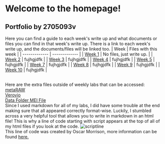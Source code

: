 # Welcome to the homepage!
## Portfolio by 2705093v
Here you can find a guide to each week's write up and what documents or files you can find in that week's write up. There is a link to each week's write up, and the documents/files will be linked too.
| Week  | Files with this week |
| ------------- | ------------- |
| [Week 1](https://2705093v.github.io/MCA-2024/Week1/Week1.html) | No files, just write up. |
| [Week 2](https://2705093v.github.io/MCA-2024/Week2/Week2.html) | fujhgjdfk |
| [Week 3](https://2705093v.github.io/MCA-2024/Week3/week3.html) | fujhgjdfk |
| [Week 4](https://2705093v.github.io/MCA-2024/Week4/Week4.html) | fujhgjdfk |
| [Week 5](https://2705093v.github.io/MCA-2024/Week5/Week5.html) | fujhgjdfk |
| [Week 7](https://2705093v.github.io/MCA-2024/Week7/Week7.html) | fujhgjdfk |
| [Week 8](https://2705093v.github.io/MCA-2024/Week8/Week8.html) | fujhgjdfk |
| [Week 9](https://2705093v.github.io/MCA-2024/week9/week9.html) | fujhgjdfk |
| [Week 10](https://2705093v.github.io/MCA-2024/Week10/week10.html) | fujhgjdfk |

<br> Here are the extra files outside of weekly labs that can be accessed:
<br>[metaRAW](https://2705093v.github.io/MCA-2024/metaRAW.html)
<br>[Verovio](https://2705093v.github.io/MCA-2024/verovio.html)
<br>[Data Folder MEI File](https://2705093v.github.io/MCA-2024/data/autumnleaves.mei)
<br>Since I used markdown for all of my labs, I did have some trouble at the end making sure that all appeared correctly format-wise. Luckily, I stumbled across a very helpful tool that allows you to write in markdown in an html file!
This is why a line of code starting with script appears at the top of all of my html files if you look at the code. 
![scriptline](https://github.com/user-attachments/assets/3231c67b-befe-407d-b095-aa2c389918a9)
<br>This line of code was created by Oscar Morrison, more information can be found [here.](https://github.com/oscarmorrison/md-page)
